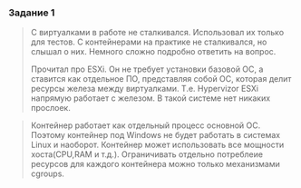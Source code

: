 ### Задание 1
> С виртуалками в работе не сталкивался. Использовал их только для тестов.
> С контейнерами на практике не сталкивался, но слышал о них. Немного сложно подробно ответить на вопрос.
> 
> Прочитал про ESXi. Он не требует установки базовой ОС, а ставится как отдельное ПО, представляя собой ОС, 
> которая делит ресурсы железа между виртуалками. Т.е. Hypervizor ESXi напрямую работает с железом. 
> В такой системе нет никаких прослоек.

> Контейнер работает как отдельный процесс основной ОС. Поэтому контейнер под Windows не будет работать 
> в системах Linux и наоборот. Контейнер может использовать все мощности хоста(CPU,RAM и т.д.). 
> Ограничивать отдельно потреблеие ресурсов для каждого контейнера можно только механизмами сgroups.  